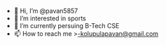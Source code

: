 - 👋 Hi, I’m @pavan5857
- 👀 I’m interested in sports
- 🌱 I’m currently persuing B-Tech CSE
- 📫 How to reach me >-kolupulapavan@gmail.com

<!---
pavan5857/pavan5857 is a ✨ special ✨ repository because its `README.md` (this file) appears on your GitHub profile.
You can click the Preview link to take a look at your changes.
--->
